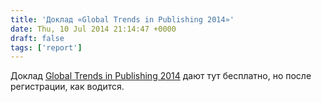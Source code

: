```yaml
---
title: 'Доклад «Global Trends in Publishing 2014»'
date: Thu, 10 Jul 2014 21:14:47 +0000
draft: false
tags: ['report']
---
```


Доклад [Global Trends in Publishing 2014](http://www.book-fair.com/en/businessclub/trendreport/) дают тут бесплатно, но после регистрации, как водится.